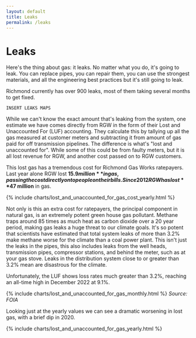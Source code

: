 ```yaml
---
layout: default
title: Leaks
permalink: /leaks
---
```


# Leaks

Here's the thing about gas: it leaks. No matter what you do, it's going to leak. You can replace pipes, you can repair them, you can use the strongest materials, and all the engineering best practices but it's still going to leak.

Richmond currently has over 900 leaks, most of them taking several months to get fixed. 

`INSERT LEAKS MAPS`

While we can't know the exact amount that's leaking from the system, one estimate we have comes directly from RGW in the form of their Lost and Unaccounted For (LUF) accounting. They calculate this by tallying up all the gas measured at customer meters and subtracting it from amount of gas paid for off transmission pipelines. The difference is what's "lost and unaccounted for". While some of this could be from faulty meters, but it is all lost revenue for RGW, and another cost passed on to RGW customers.

This lost gas has a tremendous cost for Richmond Gas Works ratepayers. Last year alone RGW lost **$15.9 million** in gas, passing the cost directly on to people on their bills. Since 2012 RGW has lost **$47 million** in gas. 

{% include charts/lost_and_unaccounted_for_gas_cost_yearly.html %}

Not only is this an extra cost for ratepayers, the principal component in natural gas, is an extremely potent green house gas pollutant. Methane traps around 85 times as much heat as carbon dioxide over a 20 year period, making gas leaks a huge threat to our climate goals. It's so potent that scientists have estimated that total system leaks of more than 3.2% make methane worse for the climate than a coal power plant. This isn't just the leaks in the pipes, this also includes leaks from the well heads, transmission pipes, compressor stations, and behind the meter, such as at your gas stove. Leaks in the distribution system close to or greater than 3.2% mean are disastrous for the climate.

Unfortunately, the LUF shows loss rates much greater than 3.2%, reaching an all-time high in December 2022 at 9.1%.

{% include charts/lost_and_unaccounted_for_gas_monthly.html %}
_Source: FOIA_

Looking just at the yearly values we can see a dramatic worsening in lost gas, with a brief dip in 2020. 

{% include charts/lost_and_unaccounted_for_gas_yearly.html %}


